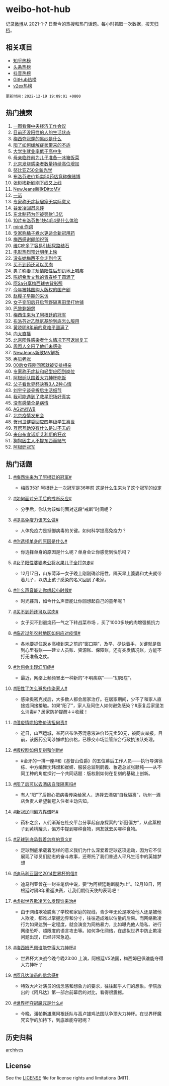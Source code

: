 # weibo-hot-hub

记录[微博](https://www.weibo.com)从 2021-1-7 日至今的热搜和热门话题。每小时抓取一次数据，按天[归档](archives)。

## 相关项目

- [知乎热榜](https://github.com/lonnyzhang423/zhihu-hot-hub)
- [头条热榜](https://github.com/lonnyzhang423/toutiao-hot-hub)
- [抖音热榜](https://github.com/lonnyzhang423/douyin-hot-hub)
- [GitHub热榜](https://github.com/lonnyzhang423/github-hot-hub)
- [v2ex热榜](https://github.com/lonnyzhang423/v2ex-hot-hub)


`更新时间：2022-12-19 19:09:01 +0800`

## 热门搜索

1. [一图看懂中央经济工作会议](https://m.weibo.cn/search?containerid=100103type%3D1%26t%3D10%26q%3D%23%E4%B8%80%E5%9B%BE%E7%9C%8B%E6%87%82%E4%B8%AD%E5%A4%AE%E7%BB%8F%E6%B5%8E%E5%B7%A5%E4%BD%9C%E4%BC%9A%E8%AE%AE%23&stream_entry_id=51&isnewpage=1&extparam=seat%3D1%26pos%3D0%26c_type%3D51%26cate%3D10103%26dgr%3D0%26filter_type%3Drealtimehot%26display_time%3D1671448140%26pre_seqid%3D1671448140255018962301&luicode=10000011&lfid=106003type%253D25%2526t%253D3%2526disable_hot%253D1%2526filter_type%253Drealtimehot)
1. [目前还没阳性的人的生活状态](https://m.weibo.cn/search?containerid=100103type%3D1%26t%3D10%26q%3D%23%E7%9B%AE%E5%89%8D%E8%BF%98%E6%B2%A1%E9%98%B3%E6%80%A7%E7%9A%84%E4%BA%BA%E7%9A%84%E7%94%9F%E6%B4%BB%E7%8A%B6%E6%80%81%23&stream_entry_id=31&isnewpage=1&extparam=seat%3D1%26dgr%3D0%26filter_type%3Drealtimehot%26q%3D%2523%25E7%259B%25AE%25E5%2589%258D%25E8%25BF%2598%25E6%25B2%25A1%25E9%2598%25B3%25E6%2580%25A7%25E7%259A%2584%25E4%25BA%25BA%25E7%259A%2584%25E7%2594%259F%25E6%25B4%25BB%25E7%258A%25B6%25E6%2580%2581%2523%26realpos%3D1%26lcate%3D5001%26pos%3D0%26c_type%3D31%26cate%3D5001%26band_rank%3D1%26flag%3D16%26display_time%3D1671448140%26pre_seqid%3D1671448140255018962301&luicode=10000011&lfid=106003type%253D25%2526t%253D3%2526disable_hot%253D1%2526filter_type%253Drealtimehot)
1. [梅西夺冠穿的黑纱是什么](https://m.weibo.cn/search?containerid=100103type%3D1%26t%3D10%26q%3D%23%E6%A2%85%E8%A5%BF%E5%A4%BA%E5%86%A0%E7%A9%BF%E7%9A%84%E9%BB%91%E7%BA%B1%E6%98%AF%E4%BB%80%E4%B9%88%23&stream_entry_id=31&isnewpage=1&extparam=seat%3D1%26dgr%3D0%26filter_type%3Drealtimehot%26q%3D%2523%25E6%25A2%2585%25E8%25A5%25BF%25E5%25A4%25BA%25E5%2586%25A0%25E7%25A9%25BF%25E7%259A%2584%25E9%25BB%2591%25E7%25BA%25B1%25E6%2598%25AF%25E4%25BB%2580%25E4%25B9%2588%2523%26realpos%3D2%26lcate%3D5001%26pos%3D1%26c_type%3D31%26cate%3D5001%26band_rank%3D2%26flag%3D1%26display_time%3D1671448140%26pre_seqid%3D1671448140255018962301&luicode=10000011&lfid=106003type%253D25%2526t%253D3%2526disable_hot%253D1%2526filter_type%253Drealtimehot)
1. [阳了如何缓解症状带来的不适](https://m.weibo.cn/search?containerid=100103type%3D1%26t%3D10%26q%3D%23%E9%98%B3%E4%BA%86%E5%A6%82%E4%BD%95%E7%BC%93%E8%A7%A3%E7%97%87%E7%8A%B6%E5%B8%A6%E6%9D%A5%E7%9A%84%E4%B8%8D%E9%80%82%23&stream_entry_id=31&isnewpage=1&extparam=seat%3D1%26dgr%3D0%26filter_type%3Drealtimehot%26q%3D%2523%25E9%2598%25B3%25E4%25BA%2586%25E5%25A6%2582%25E4%25BD%2595%25E7%25BC%2593%25E8%25A7%25A3%25E7%2597%2587%25E7%258A%25B6%25E5%25B8%25A6%25E6%259D%25A5%25E7%259A%2584%25E4%25B8%258D%25E9%2580%2582%2523%26realpos%3D3%26lcate%3D5001%26pos%3D2%26c_type%3D31%26cate%3D5001%26band_rank%3D3%26flag%3D16%26display_time%3D1671448140%26pre_seqid%3D1671448140255018962301&luicode=10000011&lfid=106003type%253D25%2526t%253D3%2526disable_hot%253D1%2526filter_type%253Drealtimehot)
1. [大学生就业率低于高中生](https://m.weibo.cn/search?containerid=100103type%3D1%26t%3D10%26q%3D%23%E5%A4%A7%E5%AD%A6%E7%94%9F%E5%B0%B1%E4%B8%9A%E7%8E%87%E4%BD%8E%E4%BA%8E%E9%AB%98%E4%B8%AD%E7%94%9F%23&stream_entry_id=31&isnewpage=1&extparam=seat%3D1%26dgr%3D0%26filter_type%3Drealtimehot%26q%3D%2523%25E5%25A4%25A7%25E5%25AD%25A6%25E7%2594%259F%25E5%25B0%25B1%25E4%25B8%259A%25E7%258E%2587%25E4%25BD%258E%25E4%25BA%258E%25E9%25AB%2598%25E4%25B8%25AD%25E7%2594%259F%2523%26realpos%3D4%26lcate%3D5001%26pos%3D3%26c_type%3D31%26cate%3D5001%26band_rank%3D4%26flag%3D1%26display_time%3D1671448140%26pre_seqid%3D1671448140255018962301&luicode=10000011&lfid=106003type%253D25%2526t%253D3%2526disable_hot%253D1%2526filter_type%253Drealtimehot)
1. [母亲临终前为儿子准备一冰箱饭菜](https://m.weibo.cn/search?containerid=100103type%3D1%26t%3D10%26q%3D%23%E6%AF%8D%E4%BA%B2%E4%B8%B4%E7%BB%88%E5%89%8D%E4%B8%BA%E5%84%BF%E5%AD%90%E5%87%86%E5%A4%87%E4%B8%80%E5%86%B0%E7%AE%B1%E9%A5%AD%E8%8F%9C%23&stream_entry_id=31&isnewpage=1&extparam=seat%3D1%26dgr%3D0%26filter_type%3Drealtimehot%26q%3D%2523%25E6%25AF%258D%25E4%25BA%25B2%25E4%25B8%25B4%25E7%25BB%2588%25E5%2589%258D%25E4%25B8%25BA%25E5%2584%25BF%25E5%25AD%2590%25E5%2587%2586%25E5%25A4%2587%25E4%25B8%2580%25E5%2586%25B0%25E7%25AE%25B1%25E9%25A5%25AD%25E8%258F%259C%2523%26realpos%3D5%26lcate%3D5001%26pos%3D4%26c_type%3D31%26cate%3D5001%26band_rank%3D5%26flag%3D1%26display_time%3D1671448140%26pre_seqid%3D1671448140255018962301&luicode=10000011&lfid=106003type%253D25%2526t%253D3%2526disable_hot%253D1%2526filter_type%253Drealtimehot)
1. [北京发烧感染者数量持续高位增加](https://m.weibo.cn/search?containerid=100103type%3D1%26t%3D10%26q%3D%23%E5%8C%97%E4%BA%AC%E5%8F%91%E7%83%A7%E6%84%9F%E6%9F%93%E8%80%85%E6%95%B0%E9%87%8F%E6%8C%81%E7%BB%AD%E9%AB%98%E4%BD%8D%E5%A2%9E%E5%8A%A0%23&stream_entry_id=31&isnewpage=1&extparam=seat%3D1%26dgr%3D0%26filter_type%3Drealtimehot%26q%3D%2523%25E5%258C%2597%25E4%25BA%25AC%25E5%258F%2591%25E7%2583%25A7%25E6%2584%259F%25E6%259F%2593%25E8%2580%2585%25E6%2595%25B0%25E9%2587%258F%25E6%258C%2581%25E7%25BB%25AD%25E9%25AB%2598%25E4%25BD%258D%25E5%25A2%259E%25E5%258A%25A0%2523%26realpos%3D6%26lcate%3D5001%26pos%3D5%26c_type%3D31%26cate%3D5001%26band_rank%3D6%26flag%3D0%26display_time%3D1671448140%26pre_seqid%3D1671448140255018962301&luicode=10000011&lfid=106003type%253D25%2526t%253D3%2526disable_hot%253D1%2526filter_type%253Drealtimehot)
1. [努比亚Z50全新光学](https://m.weibo.cn/search?containerid=100103type%3D1%26t%3D10%26q%3D%23%E5%8A%AA%E6%AF%94%E4%BA%9AZ50%E5%85%A8%E6%96%B0%E5%85%89%E5%AD%A6%23&stream_entry_id=31&isnewpage=1&extparam=seat%3D1%26dgr%3D0%26adid%3D175402%26topic_ad%3D1%26q%3D%2523%25E5%258A%25AA%25E6%25AF%2594%25E4%25BA%259AZ50%25E5%2585%25A8%25E6%2596%25B0%25E5%2585%2589%25E5%25AD%25A6%2523%26lcate%3D5001%26pos%3D6%26filter_type%3Drealtimehot%26c_type%3D31%26cate%3D5001%26band_rank%3D7%26display_time%3D1671448140%26pre_seqid%3D1671448140255018962301&luicode=10000011&lfid=106003type%253D25%2526t%253D3%2526disable_hot%253D1%2526filter_type%253Drealtimehot)
1. [布洛芬进价15卖50药店竟称像赌博](https://m.weibo.cn/search?containerid=100103type%3D1%26t%3D10%26q%3D%23%E5%B8%83%E6%B4%9B%E8%8A%AC%E8%BF%9B%E4%BB%B715%E5%8D%9650%E8%8D%AF%E5%BA%97%E7%AB%9F%E7%A7%B0%E5%83%8F%E8%B5%8C%E5%8D%9A%23&stream_entry_id=31&isnewpage=1&extparam=seat%3D1%26dgr%3D0%26filter_type%3Drealtimehot%26q%3D%2523%25E5%25B8%2583%25E6%25B4%259B%25E8%258A%25AC%25E8%25BF%259B%25E4%25BB%25B715%25E5%258D%259650%25E8%258D%25AF%25E5%25BA%2597%25E7%25AB%259F%25E7%25A7%25B0%25E5%2583%258F%25E8%25B5%258C%25E5%258D%259A%2523%26realpos%3D7%26lcate%3D5001%26pos%3D7%26c_type%3D31%26cate%3D5001%26band_rank%3D7%26flag%3D2%26display_time%3D1671448140%26pre_seqid%3D1671448140255018962301&luicode=10000011&lfid=106003type%253D25%2526t%253D3%2526disable_hot%253D1%2526filter_type%253Drealtimehot)
1. [张彬彬新剧刚下线又上线](https://m.weibo.cn/search?containerid=100103type%3D1%26t%3D10%26q%3D%23%E5%BC%A0%E5%BD%AC%E5%BD%AC%E6%96%B0%E5%89%A7%E5%88%9A%E4%B8%8B%E7%BA%BF%E5%8F%88%E4%B8%8A%E7%BA%BF%23&stream_entry_id=31&isnewpage=1&extparam=seat%3D1%26dgr%3D0%26filter_type%3Drealtimehot%26q%3D%2523%25E5%25BC%25A0%25E5%25BD%25AC%25E5%25BD%25AC%25E6%2596%25B0%25E5%2589%25A7%25E5%2588%259A%25E4%25B8%258B%25E7%25BA%25BF%25E5%258F%2588%25E4%25B8%258A%25E7%25BA%25BF%2523%26realpos%3D8%26lcate%3D5001%26pos%3D8%26c_type%3D31%26cate%3D5001%26band_rank%3D8%26flag%3D1%26display_time%3D1671448140%26pre_seqid%3D1671448140255018962301&luicode=10000011&lfid=106003type%253D25%2526t%253D3%2526disable_hot%253D1%2526filter_type%253Drealtimehot)
1. [NewJeans新歌DittoMV](https://m.weibo.cn/search?containerid=100103type%3D1%26t%3D10%26q%3D%23NewJeans%E6%96%B0%E6%AD%8CDittoMV%23&stream_entry_id=31&isnewpage=1&extparam=seat%3D1%26dgr%3D0%26filter_type%3Drealtimehot%26q%3D%2523NewJeans%25E6%2596%25B0%25E6%25AD%258CDittoMV%2523%26realpos%3D9%26lcate%3D5001%26pos%3D9%26c_type%3D31%26cate%3D5001%26band_rank%3D9%26flag%3D16%26display_time%3D1671448140%26pre_seqid%3D1671448140255018962301&luicode=10000011&lfid=106003type%253D25%2526t%253D3%2526disable_hot%253D1%2526filter_type%253Drealtimehot)
1. [一诺](https://m.weibo.cn/search?containerid=100103type%3D1%26t%3D10%26q%3D%E4%B8%80%E8%AF%BA&stream_entry_id=31&isnewpage=1&extparam=seat%3D1%26dgr%3D0%26filter_type%3Drealtimehot%26q%3D%25E4%25B8%2580%25E8%25AF%25BA%26realpos%3D10%26lcate%3D5001%26pos%3D10%26c_type%3D31%26cate%3D5001%26band_rank%3D10%26flag%3D1%26display_time%3D1671448140%26pre_seqid%3D1671448140255018962301&luicode=10000011&lfid=106003type%253D25%2526t%253D3%2526disable_hot%253D1%2526filter_type%253Drealtimehot)
1. [专家称无症状居家无实际意义](https://m.weibo.cn/search?containerid=100103type%3D1%26t%3D10%26q%3D%23%E4%B8%93%E5%AE%B6%E7%A7%B0%E6%97%A0%E7%97%87%E7%8A%B6%E5%B1%85%E5%AE%B6%E6%97%A0%E5%AE%9E%E9%99%85%E6%84%8F%E4%B9%89%23&stream_entry_id=31&isnewpage=1&extparam=seat%3D1%26dgr%3D0%26filter_type%3Drealtimehot%26q%3D%2523%25E4%25B8%2593%25E5%25AE%25B6%25E7%25A7%25B0%25E6%2597%25A0%25E7%2597%2587%25E7%258A%25B6%25E5%25B1%2585%25E5%25AE%25B6%25E6%2597%25A0%25E5%25AE%259E%25E9%2599%2585%25E6%2584%258F%25E4%25B9%2589%2523%26realpos%3D11%26lcate%3D5001%26pos%3D11%26c_type%3D31%26cate%3D5001%26band_rank%3D11%26flag%3D1%26display_time%3D1671448140%26pre_seqid%3D1671448140255018962301&luicode=10000011&lfid=106003type%253D25%2526t%253D3%2526disable_hot%253D1%2526filter_type%253Drealtimehot)
1. [谷爱凌回怼恶评](https://m.weibo.cn/search?containerid=100103type%3D1%26t%3D10%26q%3D%23%E8%B0%B7%E7%88%B1%E5%87%8C%E5%9B%9E%E6%80%BC%E6%81%B6%E8%AF%84%23&stream_entry_id=31&isnewpage=1&extparam=seat%3D1%26dgr%3D0%26filter_type%3Drealtimehot%26q%3D%2523%25E8%25B0%25B7%25E7%2588%25B1%25E5%2587%258C%25E5%259B%259E%25E6%2580%25BC%25E6%2581%25B6%25E8%25AF%2584%2523%26realpos%3D12%26lcate%3D5001%26pos%3D12%26c_type%3D31%26cate%3D5001%26band_rank%3D12%26flag%3D0%26display_time%3D1671448140%26pre_seqid%3D1671448140255018962301&luicode=10000011&lfid=106003type%253D25%2526t%253D3%2526disable_hot%253D1%2526filter_type%253Drealtimehot)
1. [东北制药为何被罚款1.3亿](https://m.weibo.cn/search?containerid=100103type%3D1%26t%3D10%26q%3D%23%E4%B8%9C%E5%8C%97%E5%88%B6%E8%8D%AF%E4%B8%BA%E4%BD%95%E8%A2%AB%E7%BD%9A%E6%AC%BE1.3%E4%BA%BF%23&stream_entry_id=31&isnewpage=1&extparam=seat%3D1%26dgr%3D0%26filter_type%3Drealtimehot%26q%3D%2523%25E4%25B8%259C%25E5%258C%2597%25E5%2588%25B6%25E8%258D%25AF%25E4%25B8%25BA%25E4%25BD%2595%25E8%25A2%25AB%25E7%25BD%259A%25E6%25AC%25BE1.3%25E4%25BA%25BF%2523%26realpos%3D13%26lcate%3D5001%26pos%3D13%26c_type%3D31%26cate%3D5001%26band_rank%3D13%26flag%3D0%26display_time%3D1671448140%26pre_seqid%3D1671448140255018962301&luicode=10000011&lfid=106003type%253D25%2526t%253D3%2526disable_hot%253D1%2526filter_type%253Drealtimehot)
1. [10片布洛芬售1块4毛4是什么体验](https://m.weibo.cn/search?containerid=100103type%3D1%26t%3D10%26q%3D%2310%E7%89%87%E5%B8%83%E6%B4%9B%E8%8A%AC%E5%94%AE1%E5%9D%974%E6%AF%9B4%E6%98%AF%E4%BB%80%E4%B9%88%E4%BD%93%E9%AA%8C%23&stream_entry_id=31&isnewpage=1&extparam=seat%3D1%26dgr%3D0%26filter_type%3Drealtimehot%26q%3D%252310%25E7%2589%2587%25E5%25B8%2583%25E6%25B4%259B%25E8%258A%25AC%25E5%2594%25AE1%25E5%259D%25974%25E6%25AF%259B4%25E6%2598%25AF%25E4%25BB%2580%25E4%25B9%2588%25E4%25BD%2593%25E9%25AA%258C%2523%26realpos%3D14%26lcate%3D5001%26pos%3D14%26c_type%3D31%26cate%3D5001%26band_rank%3D14%26flag%3D0%26display_time%3D1671448140%26pre_seqid%3D1671448140255018962301&luicode=10000011&lfid=106003type%253D25%2526t%253D3%2526disable_hot%253D1%2526filter_type%253Drealtimehot)
1. [minji 作词](https://m.weibo.cn/search?containerid=100103type%3D1%26t%3D10%26q%3Dminji+%E4%BD%9C%E8%AF%8D&stream_entry_id=31&isnewpage=1&extparam=seat%3D1%26dgr%3D0%26filter_type%3Drealtimehot%26q%3Dminji%2520%25E4%25BD%259C%25E8%25AF%258D%26realpos%3D15%26lcate%3D5001%26pos%3D15%26c_type%3D31%26cate%3D5001%26band_rank%3D15%26flag%3D1%26display_time%3D1671448140%26pre_seqid%3D1671448140255018962301&luicode=10000011&lfid=106003type%253D25%2526t%253D3%2526disable_hot%253D1%2526filter_type%253Drealtimehot)
1. [专家称橘子煮水更适合新冠用药](https://m.weibo.cn/search?containerid=100103type%3D1%26t%3D10%26q%3D%23%E4%B8%93%E5%AE%B6%E7%A7%B0%E6%A9%98%E5%AD%90%E7%85%AE%E6%B0%B4%E6%9B%B4%E9%80%82%E5%90%88%E6%96%B0%E5%86%A0%E7%94%A8%E8%8D%AF%23&stream_entry_id=31&isnewpage=1&extparam=seat%3D1%26dgr%3D0%26filter_type%3Drealtimehot%26q%3D%2523%25E4%25B8%2593%25E5%25AE%25B6%25E7%25A7%25B0%25E6%25A9%2598%25E5%25AD%2590%25E7%2585%25AE%25E6%25B0%25B4%25E6%259B%25B4%25E9%2580%2582%25E5%2590%2588%25E6%2596%25B0%25E5%2586%25A0%25E7%2594%25A8%25E8%258D%25AF%2523%26realpos%3D16%26lcate%3D5001%26pos%3D16%26c_type%3D31%26cate%3D5001%26band_rank%3D16%26flag%3D1%26display_time%3D1671448140%26pre_seqid%3D1671448140255018962301&luicode=10000011&lfid=106003type%253D25%2526t%253D3%2526disable_hot%253D1%2526filter_type%253Drealtimehot)
1. [梅西感谢郎朗祝贺](https://m.weibo.cn/search?containerid=100103type%3D1%26t%3D10%26q%3D%23%E6%A2%85%E8%A5%BF%E6%84%9F%E8%B0%A2%E9%83%8E%E6%9C%97%E7%A5%9D%E8%B4%BA%23&stream_entry_id=31&isnewpage=1&extparam=seat%3D1%26dgr%3D0%26filter_type%3Drealtimehot%26q%3D%2523%25E6%25A2%2585%25E8%25A5%25BF%25E6%2584%259F%25E8%25B0%25A2%25E9%2583%258E%25E6%259C%2597%25E7%25A5%259D%25E8%25B4%25BA%2523%26realpos%3D17%26lcate%3D5001%26pos%3D17%26c_type%3D31%26cate%3D5001%26band_rank%3D17%26flag%3D0%26display_time%3D1671448140%26pre_seqid%3D1671448140255018962301&luicode=10000011&lfid=106003type%253D25%2526t%253D3%2526disable_hot%253D1%2526filter_type%253Drealtimehot)
1. [维C吃多了容易引起尿路结石](https://m.weibo.cn/search?containerid=100103type%3D1%26t%3D10%26q%3D%23%E7%BB%B4C%E5%90%83%E5%A4%9A%E4%BA%86%E5%AE%B9%E6%98%93%E5%BC%95%E8%B5%B7%E5%B0%BF%E8%B7%AF%E7%BB%93%E7%9F%B3%23&stream_entry_id=31&isnewpage=1&extparam=seat%3D1%26dgr%3D0%26filter_type%3Drealtimehot%26q%3D%2523%25E7%25BB%25B4C%25E5%2590%2583%25E5%25A4%259A%25E4%25BA%2586%25E5%25AE%25B9%25E6%2598%2593%25E5%25BC%2595%25E8%25B5%25B7%25E5%25B0%25BF%25E8%25B7%25AF%25E7%25BB%2593%25E7%259F%25B3%2523%26realpos%3D18%26lcate%3D5001%26pos%3D18%26c_type%3D31%26cate%3D5001%26band_rank%3D18%26flag%3D0%26display_time%3D1671448140%26pre_seqid%3D1671448140255018962301&luicode=10000011&lfid=106003type%253D25%2526t%253D3%2526disable_hot%253D1%2526filter_type%253Drealtimehot)
1. [电影热烈预计明年上映](https://m.weibo.cn/search?containerid=100103type%3D1%26t%3D10%26q%3D%23%E7%94%B5%E5%BD%B1%E7%83%AD%E7%83%88%E9%A2%84%E8%AE%A1%E6%98%8E%E5%B9%B4%E4%B8%8A%E6%98%A0%23&stream_entry_id=31&isnewpage=1&extparam=seat%3D1%26dgr%3D0%26filter_type%3Drealtimehot%26q%3D%2523%25E7%2594%25B5%25E5%25BD%25B1%25E7%2583%25AD%25E7%2583%2588%25E9%25A2%2584%25E8%25AE%25A1%25E6%2598%258E%25E5%25B9%25B4%25E4%25B8%258A%25E6%2598%25A0%2523%26realpos%3D19%26lcate%3D5001%26pos%3D19%26c_type%3D31%26cate%3D5001%26band_rank%3D19%26flag%3D1%26display_time%3D1671448140%26pre_seqid%3D1671448140255018962301&luicode=10000011&lfid=106003type%253D25%2526t%253D3%2526disable_hot%253D1%2526filter_type%253Drealtimehot)
1. [没有她梅西不会走到今天](https://m.weibo.cn/search?containerid=100103type%3D1%26t%3D10%26q%3D%23%E6%B2%A1%E6%9C%89%E5%A5%B9%E6%A2%85%E8%A5%BF%E4%B8%8D%E4%BC%9A%E8%B5%B0%E5%88%B0%E4%BB%8A%E5%A4%A9%23&stream_entry_id=31&isnewpage=1&extparam=seat%3D1%26dgr%3D0%26filter_type%3Drealtimehot%26q%3D%2523%25E6%25B2%25A1%25E6%259C%2589%25E5%25A5%25B9%25E6%25A2%2585%25E8%25A5%25BF%25E4%25B8%258D%25E4%25BC%259A%25E8%25B5%25B0%25E5%2588%25B0%25E4%25BB%258A%25E5%25A4%25A9%2523%26realpos%3D20%26lcate%3D5001%26pos%3D20%26c_type%3D31%26cate%3D5001%26band_rank%3D20%26flag%3D0%26display_time%3D1671448140%26pre_seqid%3D1671448140255018962301&luicode=10000011&lfid=106003type%253D25%2526t%253D3%2526disable_hot%253D1%2526filter_type%253Drealtimehot)
1. [买不到药还可以买肉](https://m.weibo.cn/search?containerid=100103type%3D1%26t%3D10%26q%3D%23%E4%B9%B0%E4%B8%8D%E5%88%B0%E8%8D%AF%E8%BF%98%E5%8F%AF%E4%BB%A5%E4%B9%B0%E8%82%89%23&stream_entry_id=31&isnewpage=1&extparam=seat%3D1%26dgr%3D0%26filter_type%3Drealtimehot%26q%3D%2523%25E4%25B9%25B0%25E4%25B8%258D%25E5%2588%25B0%25E8%258D%25AF%25E8%25BF%2598%25E5%258F%25AF%25E4%25BB%25A5%25E4%25B9%25B0%25E8%2582%2589%2523%26realpos%3D21%26lcate%3D5001%26pos%3D21%26c_type%3D31%26cate%3D5001%26band_rank%3D21%26flag%3D1%26display_time%3D1671448140%26pre_seqid%3D1671448140255018962301&luicode=10000011&lfid=106003type%253D25%2526t%253D3%2526disable_hot%253D1%2526filter_type%253Drealtimehot)
1. [男子称妻子矫情阳性后却趴地上喊疼](https://m.weibo.cn/search?containerid=100103type%3D1%26t%3D10%26q%3D%23%E7%94%B7%E5%AD%90%E7%A7%B0%E5%A6%BB%E5%AD%90%E7%9F%AB%E6%83%85%E9%98%B3%E6%80%A7%E5%90%8E%E5%8D%B4%E8%B6%B4%E5%9C%B0%E4%B8%8A%E5%96%8A%E7%96%BC%23&stream_entry_id=31&isnewpage=1&extparam=seat%3D1%26dgr%3D0%26filter_type%3Drealtimehot%26q%3D%2523%25E7%2594%25B7%25E5%25AD%2590%25E7%25A7%25B0%25E5%25A6%25BB%25E5%25AD%2590%25E7%259F%25AB%25E6%2583%2585%25E9%2598%25B3%25E6%2580%25A7%25E5%2590%258E%25E5%258D%25B4%25E8%25B6%25B4%25E5%259C%25B0%25E4%25B8%258A%25E5%2596%258A%25E7%2596%25BC%2523%26realpos%3D22%26lcate%3D5001%26pos%3D22%26c_type%3D31%26cate%3D5001%26band_rank%3D22%26flag%3D1%26display_time%3D1671448140%26pre_seqid%3D1671448140255018962301&luicode=10000011&lfid=106003type%253D25%2526t%253D3%2526disable_hot%253D1%2526filter_type%253Drealtimehot)
1. [陈妍希发文我的青春终于圆满了](https://m.weibo.cn/search?containerid=100103type%3D1%26t%3D10%26q%3D%23%E9%99%88%E5%A6%8D%E5%B8%8C%E5%8F%91%E6%96%87%E6%88%91%E7%9A%84%E9%9D%92%E6%98%A5%E7%BB%88%E4%BA%8E%E5%9C%86%E6%BB%A1%E4%BA%86%23&stream_entry_id=31&isnewpage=1&extparam=seat%3D1%26dgr%3D0%26filter_type%3Drealtimehot%26q%3D%2523%25E9%2599%2588%25E5%25A6%258D%25E5%25B8%258C%25E5%258F%2591%25E6%2596%2587%25E6%2588%2591%25E7%259A%2584%25E9%259D%2592%25E6%2598%25A5%25E7%25BB%2588%25E4%25BA%258E%25E5%259C%2586%25E6%25BB%25A1%25E4%25BA%2586%2523%26realpos%3D23%26lcate%3D5001%26pos%3D23%26c_type%3D31%26cate%3D5001%26band_rank%3D23%26flag%3D0%26display_time%3D1671448140%26pre_seqid%3D1671448140255018962301&luicode=10000011&lfid=106003type%253D25%2526t%253D3%2526disable_hot%253D1%2526filter_type%253Drealtimehot)
1. [阿Sa分享梅西球衣背影照](https://m.weibo.cn/search?containerid=100103type%3D1%26t%3D10%26q%3D%23%E9%98%BFSa%E5%88%86%E4%BA%AB%E6%A2%85%E8%A5%BF%E7%90%83%E8%A1%A3%E8%83%8C%E5%BD%B1%E7%85%A7%23&stream_entry_id=31&isnewpage=1&extparam=seat%3D1%26dgr%3D0%26filter_type%3Drealtimehot%26q%3D%2523%25E9%2598%25BFSa%25E5%2588%2586%25E4%25BA%25AB%25E6%25A2%2585%25E8%25A5%25BF%25E7%2590%2583%25E8%25A1%25A3%25E8%2583%258C%25E5%25BD%25B1%25E7%2585%25A7%2523%26realpos%3D24%26lcate%3D5001%26pos%3D24%26c_type%3D31%26cate%3D5001%26band_rank%3D24%26flag%3D1%26display_time%3D1671448140%26pre_seqid%3D1671448140255018962301&luicode=10000011&lfid=106003type%253D25%2526t%253D3%2526disable_hot%253D1%2526filter_type%253Drealtimehot)
1. [今年被韩国购入版权的国产剧](https://m.weibo.cn/search?containerid=100103type%3D1%26t%3D10%26q%3D%23%E4%BB%8A%E5%B9%B4%E8%A2%AB%E9%9F%A9%E5%9B%BD%E8%B4%AD%E5%85%A5%E7%89%88%E6%9D%83%E7%9A%84%E5%9B%BD%E4%BA%A7%E5%89%A7%23&stream_entry_id=31&isnewpage=1&extparam=seat%3D1%26dgr%3D0%26filter_type%3Drealtimehot%26q%3D%2523%25E4%25BB%258A%25E5%25B9%25B4%25E8%25A2%25AB%25E9%259F%25A9%25E5%259B%25BD%25E8%25B4%25AD%25E5%2585%25A5%25E7%2589%2588%25E6%259D%2583%25E7%259A%2584%25E5%259B%25BD%25E4%25BA%25A7%25E5%2589%25A7%2523%26realpos%3D25%26lcate%3D5001%26pos%3D25%26c_type%3D31%26cate%3D5001%26band_rank%3D25%26flag%3D0%26display_time%3D1671448140%26pre_seqid%3D1671448140255018962301&luicode=10000011&lfid=106003type%253D25%2526t%253D3%2526disable_hot%253D1%2526filter_type%253Drealtimehot)
1. [赵樱子早期的采访](https://m.weibo.cn/search?containerid=100103type%3D1%26t%3D10%26q%3D%23%E8%B5%B5%E6%A8%B1%E5%AD%90%E6%97%A9%E6%9C%9F%E7%9A%84%E9%87%87%E8%AE%BF%23&stream_entry_id=31&isnewpage=1&extparam=seat%3D1%26dgr%3D0%26filter_type%3Drealtimehot%26q%3D%2523%25E8%25B5%25B5%25E6%25A8%25B1%25E5%25AD%2590%25E6%2597%25A9%25E6%259C%259F%25E7%259A%2584%25E9%2587%2587%25E8%25AE%25BF%2523%26realpos%3D26%26lcate%3D5001%26pos%3D26%26c_type%3D31%26cate%3D5001%26band_rank%3D26%26flag%3D0%26display_time%3D1671448140%26pre_seqid%3D1671448140255018962301&luicode=10000011&lfid=106003type%253D25%2526t%253D3%2526disable_hot%253D1%2526filter_type%253Drealtimehot)
1. [女子变阳后开启荒野隔离田里打地铺](https://m.weibo.cn/search?containerid=100103type%3D1%26t%3D10%26q%3D%23%E5%A5%B3%E5%AD%90%E5%8F%98%E9%98%B3%E5%90%8E%E5%BC%80%E5%90%AF%E8%8D%92%E9%87%8E%E9%9A%94%E7%A6%BB%E7%94%B0%E9%87%8C%E6%89%93%E5%9C%B0%E9%93%BA%23&stream_entry_id=31&isnewpage=1&extparam=seat%3D1%26dgr%3D0%26filter_type%3Drealtimehot%26q%3D%2523%25E5%25A5%25B3%25E5%25AD%2590%25E5%258F%2598%25E9%2598%25B3%25E5%2590%258E%25E5%25BC%2580%25E5%2590%25AF%25E8%258D%2592%25E9%2587%258E%25E9%259A%2594%25E7%25A6%25BB%25E7%2594%25B0%25E9%2587%258C%25E6%2589%2593%25E5%259C%25B0%25E9%2593%25BA%2523%26realpos%3D27%26lcate%3D5001%26pos%3D27%26c_type%3D31%26cate%3D5001%26band_rank%3D27%26flag%3D1%26display_time%3D1671448140%26pre_seqid%3D1671448140255018962301&luicode=10000011&lfid=106003type%253D25%2526t%253D3%2526disable_hot%253D1%2526filter_type%253Drealtimehot)
1. [巴黎剩姆怨](https://m.weibo.cn/search?containerid=100103type%3D1%26t%3D10%26q%3D%23%E5%B7%B4%E9%BB%8E%E5%89%A9%E5%A7%86%E6%80%A8%23&stream_entry_id=31&isnewpage=1&extparam=seat%3D1%26dgr%3D0%26filter_type%3Drealtimehot%26q%3D%2523%25E5%25B7%25B4%25E9%25BB%258E%25E5%2589%25A9%25E5%25A7%2586%25E6%2580%25A8%2523%26realpos%3D28%26lcate%3D5001%26pos%3D28%26c_type%3D31%26cate%3D5001%26band_rank%3D28%26flag%3D0%26display_time%3D1671448140%26pre_seqid%3D1671448140255018962301&luicode=10000011&lfid=106003type%253D25%2526t%253D3%2526disable_hot%253D1%2526filter_type%253Drealtimehot)
1. [梅西生来为了阿根廷的冠军](https://m.weibo.cn/search?containerid=100103type%3D1%26t%3D10%26q%3D%23%E6%A2%85%E8%A5%BF%E7%94%9F%E6%9D%A5%E4%B8%BA%E4%BA%86%E9%98%BF%E6%A0%B9%E5%BB%B7%E7%9A%84%E5%86%A0%E5%86%9B%23&stream_entry_id=31&isnewpage=1&extparam=seat%3D1%26dgr%3D0%26filter_type%3Drealtimehot%26q%3D%2523%25E6%25A2%2585%25E8%25A5%25BF%25E7%2594%259F%25E6%259D%25A5%25E4%25B8%25BA%25E4%25BA%2586%25E9%2598%25BF%25E6%25A0%25B9%25E5%25BB%25B7%25E7%259A%2584%25E5%2586%25A0%25E5%2586%259B%2523%26realpos%3D29%26lcate%3D5001%26pos%3D29%26c_type%3D31%26cate%3D5001%26band_rank%3D29%26flag%3D0%26display_time%3D1671448140%26pre_seqid%3D1671448140255018962301&luicode=10000011&lfid=106003type%253D25%2526t%253D3%2526disable_hot%253D1%2526filter_type%253Drealtimehot)
1. [布洛芬对乙酰氨基酚到底怎么服用](https://m.weibo.cn/search?containerid=100103type%3D1%26t%3D10%26q%3D%23%E5%B8%83%E6%B4%9B%E8%8A%AC%E5%AF%B9%E4%B9%99%E9%85%B0%E6%B0%A8%E5%9F%BA%E9%85%9A%E5%88%B0%E5%BA%95%E6%80%8E%E4%B9%88%E6%9C%8D%E7%94%A8%23&stream_entry_id=31&isnewpage=1&extparam=seat%3D1%26dgr%3D0%26filter_type%3Drealtimehot%26q%3D%2523%25E5%25B8%2583%25E6%25B4%259B%25E8%258A%25AC%25E5%25AF%25B9%25E4%25B9%2599%25E9%2585%25B0%25E6%25B0%25A8%25E5%259F%25BA%25E9%2585%259A%25E5%2588%25B0%25E5%25BA%2595%25E6%2580%258E%25E4%25B9%2588%25E6%259C%258D%25E7%2594%25A8%2523%26realpos%3D30%26lcate%3D5001%26pos%3D30%26c_type%3D31%26cate%3D5001%26band_rank%3D30%26flag%3D0%26display_time%3D1671448140%26pre_seqid%3D1671448140255018962301&luicode=10000011&lfid=106003type%253D25%2526t%253D3%2526disable_hot%253D1%2526filter_type%253Drealtimehot)
1. [黄晓明8年前的意难平圆满了](https://m.weibo.cn/search?containerid=100103type%3D1%26t%3D10%26q%3D%23%E9%BB%84%E6%99%93%E6%98%8E8%E5%B9%B4%E5%89%8D%E7%9A%84%E6%84%8F%E9%9A%BE%E5%B9%B3%E5%9C%86%E6%BB%A1%E4%BA%86%23&stream_entry_id=31&isnewpage=1&extparam=seat%3D1%26dgr%3D0%26filter_type%3Drealtimehot%26q%3D%2523%25E9%25BB%2584%25E6%2599%2593%25E6%2598%258E8%25E5%25B9%25B4%25E5%2589%258D%25E7%259A%2584%25E6%2584%258F%25E9%259A%25BE%25E5%25B9%25B3%25E5%259C%2586%25E6%25BB%25A1%25E4%25BA%2586%2523%26realpos%3D31%26lcate%3D5001%26pos%3D31%26c_type%3D31%26cate%3D5001%26band_rank%3D31%26flag%3D0%26display_time%3D1671448140%26pre_seqid%3D1671448140255018962301&luicode=10000011&lfid=106003type%253D25%2526t%253D3%2526disable_hot%253D1%2526filter_type%253Drealtimehot)
1. [向太直播](https://m.weibo.cn/search?containerid=100103type%3D1%26t%3D10%26q%3D%E5%90%91%E5%A4%AA%E7%9B%B4%E6%92%AD&stream_entry_id=31&isnewpage=1&extparam=seat%3D1%26dgr%3D0%26filter_type%3Drealtimehot%26q%3D%25E5%2590%2591%25E5%25A4%25AA%25E7%259B%25B4%25E6%2592%25AD%26realpos%3D32%26lcate%3D5001%26pos%3D32%26c_type%3D31%26cate%3D5001%26band_rank%3D32%26flag%3D0%26display_time%3D1671448140%26pre_seqid%3D1671448140255018962301&luicode=10000011&lfid=106003type%253D25%2526t%253D3%2526disable_hot%253D1%2526filter_type%253Drealtimehot)
1. [北京阳性感染者什么情况下可返岗复工](https://m.weibo.cn/search?containerid=100103type%3D1%26t%3D10%26q%3D%23%E5%8C%97%E4%BA%AC%E9%98%B3%E6%80%A7%E6%84%9F%E6%9F%93%E8%80%85%E4%BB%80%E4%B9%88%E6%83%85%E5%86%B5%E4%B8%8B%E5%8F%AF%E8%BF%94%E5%B2%97%E5%A4%8D%E5%B7%A5%23&stream_entry_id=31&isnewpage=1&extparam=seat%3D1%26dgr%3D0%26filter_type%3Drealtimehot%26q%3D%2523%25E5%258C%2597%25E4%25BA%25AC%25E9%2598%25B3%25E6%2580%25A7%25E6%2584%259F%25E6%259F%2593%25E8%2580%2585%25E4%25BB%2580%25E4%25B9%2588%25E6%2583%2585%25E5%2586%25B5%25E4%25B8%258B%25E5%258F%25AF%25E8%25BF%2594%25E5%25B2%2597%25E5%25A4%258D%25E5%25B7%25A5%2523%26realpos%3D33%26lcate%3D5001%26pos%3D33%26c_type%3D31%26cate%3D5001%26band_rank%3D33%26flag%3D1%26display_time%3D1671448140%26pre_seqid%3D1671448140255018962301&luicode=10000011&lfid=106003type%253D25%2526t%253D3%2526disable_hot%253D1%2526filter_type%253Drealtimehot)
1. [周围人全阳了他们未感染](https://m.weibo.cn/search?containerid=100103type%3D1%26t%3D10%26q%3D%23%E5%91%A8%E5%9B%B4%E4%BA%BA%E5%85%A8%E9%98%B3%E4%BA%86%E4%BB%96%E4%BB%AC%E6%9C%AA%E6%84%9F%E6%9F%93%23&stream_entry_id=31&isnewpage=1&extparam=seat%3D1%26dgr%3D0%26filter_type%3Drealtimehot%26q%3D%2523%25E5%2591%25A8%25E5%259B%25B4%25E4%25BA%25BA%25E5%2585%25A8%25E9%2598%25B3%25E4%25BA%2586%25E4%25BB%2596%25E4%25BB%25AC%25E6%259C%25AA%25E6%2584%259F%25E6%259F%2593%2523%26realpos%3D34%26lcate%3D5001%26pos%3D34%26c_type%3D31%26cate%3D5001%26band_rank%3D34%26flag%3D0%26display_time%3D1671448140%26pre_seqid%3D1671448140255018962301&luicode=10000011&lfid=106003type%253D25%2526t%253D3%2526disable_hot%253D1%2526filter_type%253Drealtimehot)
1. [NewJeans新歌MV解析](https://m.weibo.cn/search?containerid=100103type%3D1%26t%3D10%26q%3D%23NewJeans%E6%96%B0%E6%AD%8CMV%E8%A7%A3%E6%9E%90%23&stream_entry_id=31&isnewpage=1&extparam=seat%3D1%26dgr%3D0%26filter_type%3Drealtimehot%26q%3D%2523NewJeans%25E6%2596%25B0%25E6%25AD%258CMV%25E8%25A7%25A3%25E6%259E%2590%2523%26realpos%3D35%26lcate%3D5001%26pos%3D35%26c_type%3D31%26cate%3D5001%26band_rank%3D35%26flag%3D1%26display_time%3D1671448140%26pre_seqid%3D1671448140255018962301&luicode=10000011&lfid=106003type%253D25%2526t%253D3%2526disable_hot%253D1%2526filter_type%253Drealtimehot)
1. [再见老张](https://m.weibo.cn/search?containerid=100103type%3D1%26t%3D10%26q%3D%23%E5%86%8D%E8%A7%81%E8%80%81%E5%BC%A0%23&stream_entry_id=31&isnewpage=1&extparam=seat%3D1%26dgr%3D0%26filter_type%3Drealtimehot%26q%3D%2523%25E5%2586%258D%25E8%25A7%2581%25E8%2580%2581%25E5%25BC%25A0%2523%26realpos%3D36%26lcate%3D5001%26pos%3D36%26c_type%3D31%26cate%3D5001%26band_rank%3D36%26flag%3D0%26display_time%3D1671448140%26pre_seqid%3D1671448140255018962301&luicode=10000011&lfid=106003type%253D25%2526t%253D3%2526disable_hot%253D1%2526filter_type%253Drealtimehot)
1. [00后女孩刚回家就被安排相亲](https://m.weibo.cn/search?containerid=100103type%3D1%26t%3D10%26q%3D%2300%E5%90%8E%E5%A5%B3%E5%AD%A9%E5%88%9A%E5%9B%9E%E5%AE%B6%E5%B0%B1%E8%A2%AB%E5%AE%89%E6%8E%92%E7%9B%B8%E4%BA%B2%23&stream_entry_id=31&isnewpage=1&extparam=seat%3D1%26dgr%3D0%26filter_type%3Drealtimehot%26q%3D%252300%25E5%2590%258E%25E5%25A5%25B3%25E5%25AD%25A9%25E5%2588%259A%25E5%259B%259E%25E5%25AE%25B6%25E5%25B0%25B1%25E8%25A2%25AB%25E5%25AE%2589%25E6%258E%2592%25E7%259B%25B8%25E4%25BA%25B2%2523%26realpos%3D37%26lcate%3D5001%26pos%3D37%26c_type%3D31%26cate%3D5001%26band_rank%3D37%26flag%3D0%26display_time%3D1671448140%26pre_seqid%3D1671448140255018962301&luicode=10000011&lfid=106003type%253D25%2526t%253D3%2526disable_hot%253D1%2526filter_type%253Drealtimehot)
1. [专家称无症状和轻型应回到岗位](https://m.weibo.cn/search?containerid=100103type%3D1%26t%3D10%26q%3D%23%E4%B8%93%E5%AE%B6%E7%A7%B0%E6%97%A0%E7%97%87%E7%8A%B6%E5%92%8C%E8%BD%BB%E5%9E%8B%E5%BA%94%E5%9B%9E%E5%88%B0%E5%B2%97%E4%BD%8D%23&stream_entry_id=31&isnewpage=1&extparam=seat%3D1%26dgr%3D0%26filter_type%3Drealtimehot%26q%3D%2523%25E4%25B8%2593%25E5%25AE%25B6%25E7%25A7%25B0%25E6%2597%25A0%25E7%2597%2587%25E7%258A%25B6%25E5%2592%258C%25E8%25BD%25BB%25E5%259E%258B%25E5%25BA%2594%25E5%259B%259E%25E5%2588%25B0%25E5%25B2%2597%25E4%25BD%258D%2523%26realpos%3D38%26lcate%3D5001%26pos%3D38%26c_type%3D31%26cate%3D5001%26band_rank%3D38%26flag%3D1%26display_time%3D1671448140%26pre_seqid%3D1671448140255018962301&luicode=10000011&lfid=106003type%253D25%2526t%253D3%2526disable_hot%253D1%2526filter_type%253Drealtimehot)
1. [阿根廷队围着大力神杯吃饭](https://m.weibo.cn/search?containerid=100103type%3D1%26t%3D10%26q%3D%23%E9%98%BF%E6%A0%B9%E5%BB%B7%E9%98%9F%E5%9B%B4%E7%9D%80%E5%A4%A7%E5%8A%9B%E7%A5%9E%E6%9D%AF%E5%90%83%E9%A5%AD%23&stream_entry_id=31&isnewpage=1&extparam=seat%3D1%26dgr%3D0%26filter_type%3Drealtimehot%26q%3D%2523%25E9%2598%25BF%25E6%25A0%25B9%25E5%25BB%25B7%25E9%2598%259F%25E5%259B%25B4%25E7%259D%2580%25E5%25A4%25A7%25E5%258A%259B%25E7%25A5%259E%25E6%259D%25AF%25E5%2590%2583%25E9%25A5%25AD%2523%26realpos%3D39%26lcate%3D5001%26pos%3D39%26c_type%3D31%26cate%3D5001%26band_rank%3D39%26flag%3D0%26display_time%3D1671448140%26pre_seqid%3D1671448140255018962301&luicode=10000011&lfid=106003type%253D25%2526t%253D3%2526disable_hot%253D1%2526filter_type%253Drealtimehot)
1. [父子看世界杯决赛3人2种心情](https://m.weibo.cn/search?containerid=100103type%3D1%26t%3D10%26q%3D%23%E7%88%B6%E5%AD%90%E7%9C%8B%E4%B8%96%E7%95%8C%E6%9D%AF%E5%86%B3%E8%B5%9B3%E4%BA%BA2%E7%A7%8D%E5%BF%83%E6%83%85%23&stream_entry_id=31&isnewpage=1&extparam=seat%3D1%26dgr%3D0%26filter_type%3Drealtimehot%26q%3D%2523%25E7%2588%25B6%25E5%25AD%2590%25E7%259C%258B%25E4%25B8%2596%25E7%2595%258C%25E6%259D%25AF%25E5%2586%25B3%25E8%25B5%259B3%25E4%25BA%25BA2%25E7%25A7%258D%25E5%25BF%2583%25E6%2583%2585%2523%26realpos%3D40%26lcate%3D5001%26pos%3D40%26c_type%3D31%26cate%3D5001%26band_rank%3D40%26flag%3D1%26display_time%3D1671448140%26pre_seqid%3D1671448140255018962301&luicode=10000011&lfid=106003type%253D25%2526t%253D3%2526disable_hot%253D1%2526filter_type%253Drealtimehot)
1. [刘宇宁谈骨折后生活细节](https://m.weibo.cn/search?containerid=100103type%3D1%26t%3D10%26q%3D%23%E5%88%98%E5%AE%87%E5%AE%81%E8%B0%88%E9%AA%A8%E6%8A%98%E5%90%8E%E7%94%9F%E6%B4%BB%E7%BB%86%E8%8A%82%23&stream_entry_id=31&isnewpage=1&extparam=seat%3D1%26dgr%3D0%26filter_type%3Drealtimehot%26q%3D%2523%25E5%2588%2598%25E5%25AE%2587%25E5%25AE%2581%25E8%25B0%2588%25E9%25AA%25A8%25E6%258A%2598%25E5%2590%258E%25E7%2594%259F%25E6%25B4%25BB%25E7%25BB%2586%25E8%258A%2582%2523%26realpos%3D41%26lcate%3D5001%26pos%3D41%26c_type%3D31%26cate%3D5001%26band_rank%3D41%26flag%3D0%26display_time%3D1671448140%26pre_seqid%3D1671448140255018962301&luicode=10000011&lfid=106003type%253D25%2526t%253D3%2526disable_hot%253D1%2526filter_type%253Drealtimehot)
1. [我可能遇到了救星职场好真实](https://m.weibo.cn/search?containerid=100103type%3D1%26t%3D10%26q%3D%23%E6%88%91%E5%8F%AF%E8%83%BD%E9%81%87%E5%88%B0%E4%BA%86%E6%95%91%E6%98%9F%E8%81%8C%E5%9C%BA%E5%A5%BD%E7%9C%9F%E5%AE%9E%23&stream_entry_id=31&isnewpage=1&extparam=seat%3D1%26dgr%3D0%26filter_type%3Drealtimehot%26q%3D%2523%25E6%2588%2591%25E5%258F%25AF%25E8%2583%25BD%25E9%2581%2587%25E5%2588%25B0%25E4%25BA%2586%25E6%2595%2591%25E6%2598%259F%25E8%2581%258C%25E5%259C%25BA%25E5%25A5%25BD%25E7%259C%259F%25E5%25AE%259E%2523%26realpos%3D42%26lcate%3D5001%26pos%3D42%26c_type%3D31%26cate%3D5001%26band_rank%3D42%26flag%3D1%26display_time%3D1671448140%26pre_seqid%3D1671448140255018962301&luicode=10000011&lfid=106003type%253D25%2526t%253D3%2526disable_hot%253D1%2526filter_type%253Drealtimehot)
1. [没有感情全是病情](https://m.weibo.cn/search?containerid=100103type%3D1%26t%3D10%26q%3D%23%E6%B2%A1%E6%9C%89%E6%84%9F%E6%83%85%E5%85%A8%E6%98%AF%E7%97%85%E6%83%85%23&stream_entry_id=31&isnewpage=1&extparam=seat%3D1%26dgr%3D0%26filter_type%3Drealtimehot%26q%3D%2523%25E6%25B2%25A1%25E6%259C%2589%25E6%2584%259F%25E6%2583%2585%25E5%2585%25A8%25E6%2598%25AF%25E7%2597%2585%25E6%2583%2585%2523%26realpos%3D43%26lcate%3D5001%26pos%3D43%26c_type%3D31%26cate%3D5001%26band_rank%3D43%26flag%3D0%26display_time%3D1671448140%26pre_seqid%3D1671448140255018962301&luicode=10000011&lfid=106003type%253D25%2526t%253D3%2526disable_hot%253D1%2526filter_type%253Drealtimehot)
1. [AG对战WB](https://m.weibo.cn/search?containerid=100103type%3D1%26t%3D10%26q%3D%23AG%E5%AF%B9%E6%88%98WB%23&stream_entry_id=31&isnewpage=1&extparam=seat%3D1%26dgr%3D0%26filter_type%3Drealtimehot%26q%3D%2523AG%25E5%25AF%25B9%25E6%2588%2598WB%2523%26realpos%3D44%26lcate%3D5001%26pos%3D44%26c_type%3D31%26cate%3D5001%26band_rank%3D44%26flag%3D1%26display_time%3D1671448140%26pre_seqid%3D1671448140255018962301&luicode=10000011&lfid=106003type%253D25%2526t%253D3%2526disable_hot%253D1%2526filter_type%253Drealtimehot)
1. [北京疫情发布会](https://m.weibo.cn/search?containerid=100103type%3D1%26t%3D10%26q%3D%23%E5%8C%97%E4%BA%AC%E7%96%AB%E6%83%85%E5%8F%91%E5%B8%83%E4%BC%9A%23&stream_entry_id=31&isnewpage=1&extparam=seat%3D1%26dgr%3D0%26filter_type%3Drealtimehot%26q%3D%2523%25E5%258C%2597%25E4%25BA%25AC%25E7%2596%25AB%25E6%2583%2585%25E5%258F%2591%25E5%25B8%2583%25E4%25BC%259A%2523%26realpos%3D45%26lcate%3D5001%26pos%3D45%26c_type%3D31%26cate%3D5001%26band_rank%3D45%26flag%3D0%26display_time%3D1671448140%26pre_seqid%3D1671448140255018962301&luicode=10000011&lfid=106003type%253D25%2526t%253D3%2526disable_hot%253D1%2526filter_type%253Drealtimehot)
1. [贺州卫健委回应四年级学生离世](https://m.weibo.cn/search?containerid=100103type%3D1%26t%3D10%26q%3D%23%E8%B4%BA%E5%B7%9E%E5%8D%AB%E5%81%A5%E5%A7%94%E5%9B%9E%E5%BA%94%E5%9B%9B%E5%B9%B4%E7%BA%A7%E5%AD%A6%E7%94%9F%E7%A6%BB%E4%B8%96%23&stream_entry_id=31&isnewpage=1&extparam=seat%3D1%26dgr%3D0%26filter_type%3Drealtimehot%26q%3D%2523%25E8%25B4%25BA%25E5%25B7%259E%25E5%258D%25AB%25E5%2581%25A5%25E5%25A7%2594%25E5%259B%259E%25E5%25BA%2594%25E5%259B%259B%25E5%25B9%25B4%25E7%25BA%25A7%25E5%25AD%25A6%25E7%2594%259F%25E7%25A6%25BB%25E4%25B8%2596%2523%26realpos%3D46%26lcate%3D5001%26pos%3D46%26c_type%3D31%26cate%3D5001%26band_rank%3D46%26flag%3D1%26display_time%3D1671448140%26pre_seqid%3D1671448140255018962301&luicode=10000011&lfid=106003type%253D25%2526t%253D3%2526disable_hot%253D1%2526filter_type%253Drealtimehot)
1. [互帮互助没有什么是过不去的](https://m.weibo.cn/search?containerid=100103type%3D1%26t%3D10%26q%3D%23%E4%BA%92%E5%B8%AE%E4%BA%92%E5%8A%A9%E6%B2%A1%E6%9C%89%E4%BB%80%E4%B9%88%E6%98%AF%E8%BF%87%E4%B8%8D%E5%8E%BB%E7%9A%84%23&stream_entry_id=31&isnewpage=1&extparam=seat%3D1%26dgr%3D0%26filter_type%3Drealtimehot%26q%3D%2523%25E4%25BA%2592%25E5%25B8%25AE%25E4%25BA%2592%25E5%258A%25A9%25E6%25B2%25A1%25E6%259C%2589%25E4%25BB%2580%25E4%25B9%2588%25E6%2598%25AF%25E8%25BF%2587%25E4%25B8%258D%25E5%258E%25BB%25E7%259A%2584%2523%26realpos%3D47%26lcate%3D5001%26pos%3D47%26c_type%3D31%26cate%3D5001%26band_rank%3D47%26flag%3D1%26display_time%3D1671448140%26pre_seqid%3D1671448140255018962301&luicode=10000011&lfid=106003type%253D25%2526t%253D3%2526disable_hot%253D1%2526filter_type%253Drealtimehot)
1. [来自布宜诺斯艾利斯的狂欢](https://m.weibo.cn/search?containerid=100103type%3D1%26t%3D10%26q%3D%23%E6%9D%A5%E8%87%AA%E5%B8%83%E5%AE%9C%E8%AF%BA%E6%96%AF%E8%89%BE%E5%88%A9%E6%96%AF%E7%9A%84%E7%8B%82%E6%AC%A2%23&stream_entry_id=31&isnewpage=1&extparam=seat%3D1%26dgr%3D0%26filter_type%3Drealtimehot%26q%3D%2523%25E6%259D%25A5%25E8%2587%25AA%25E5%25B8%2583%25E5%25AE%259C%25E8%25AF%25BA%25E6%2596%25AF%25E8%2589%25BE%25E5%2588%25A9%25E6%2596%25AF%25E7%259A%2584%25E7%258B%2582%25E6%25AC%25A2%2523%26realpos%3D48%26lcate%3D5001%26pos%3D48%26c_type%3D31%26cate%3D5001%26band_rank%3D48%26flag%3D0%26display_time%3D1671448140%26pre_seqid%3D1671448140255018962301&luicode=10000011&lfid=106003type%253D25%2526t%253D3%2526disable_hot%253D1%2526filter_type%253Drealtimehot)
1. [狗狗因主人不提东西而赌气](https://m.weibo.cn/search?containerid=100103type%3D1%26t%3D10%26q%3D%23%E7%8B%97%E7%8B%97%E5%9B%A0%E4%B8%BB%E4%BA%BA%E4%B8%8D%E6%8F%90%E4%B8%9C%E8%A5%BF%E8%80%8C%E8%B5%8C%E6%B0%94%23&stream_entry_id=31&isnewpage=1&extparam=seat%3D1%26dgr%3D0%26filter_type%3Drealtimehot%26q%3D%2523%25E7%258B%2597%25E7%258B%2597%25E5%259B%25A0%25E4%25B8%25BB%25E4%25BA%25BA%25E4%25B8%258D%25E6%258F%2590%25E4%25B8%259C%25E8%25A5%25BF%25E8%2580%258C%25E8%25B5%258C%25E6%25B0%2594%2523%26realpos%3D49%26lcate%3D5001%26pos%3D49%26c_type%3D31%26cate%3D5001%26band_rank%3D49%26flag%3D0%26display_time%3D1671448140%26pre_seqid%3D1671448140255018962301&luicode=10000011&lfid=106003type%253D25%2526t%253D3%2526disable_hot%253D1%2526filter_type%253Drealtimehot)
1. [阿根廷冠军](https://m.weibo.cn/search?containerid=100103type%3D1%26t%3D10%26q%3D%23%E9%98%BF%E6%A0%B9%E5%BB%B7%E5%86%A0%E5%86%9B%23&stream_entry_id=31&isnewpage=1&extparam=seat%3D1%26dgr%3D0%26filter_type%3Drealtimehot%26q%3D%2523%25E9%2598%25BF%25E6%25A0%25B9%25E5%25BB%25B7%25E5%2586%25A0%25E5%2586%259B%2523%26realpos%3D50%26lcate%3D5001%26pos%3D50%26c_type%3D31%26cate%3D5001%26band_rank%3D50%26flag%3D0%26display_time%3D1671448140%26pre_seqid%3D1671448140255018962301&luicode=10000011&lfid=106003type%253D25%2526t%253D3%2526disable_hot%253D1%2526filter_type%253Drealtimehot)

## 热门话题

1. [#梅西生来为了阿根廷的冠军#](https://m.weibo.cn/search?containerid=231522type%3D1%26t%3D10%26q%3D%23%E6%A2%85%E8%A5%BF%E7%94%9F%E6%9D%A5%E4%B8%BA%E4%BA%86%E9%98%BF%E6%A0%B9%E5%BB%B7%E7%9A%84%E5%86%A0%E5%86%9B%23&stream_entry_id=128&isnewpage=1&extparam=seat%3D1%26pos%3D1-0-0%26c_type%3D128%26dgr%3D0%26cate%3D5004%26unitid%3D1671390056428%26lcate%3D5004%26display_time%3D1671448141%26pre_seqid%3D1671448141356018952209&luicode=10000011&lfid=231648_-_4)
    - 梅西35岁 阿根廷上一次冠军是36年前  这是什么生来为了这个冠军的设定

1. [#如何面对分手后的戒断反应#](https://m.weibo.cn/search?containerid=231522type%3D1%26t%3D10%26q%3D%23%E5%A6%82%E4%BD%95%E9%9D%A2%E5%AF%B9%E5%88%86%E6%89%8B%E5%90%8E%E7%9A%84%E6%88%92%E6%96%AD%E5%8F%8D%E5%BA%94%23&stream_entry_id=128&isnewpage=1&extparam=seat%3D1%26pos%3D1-0-1%26c_type%3D128%26dgr%3D0%26cate%3D5004%26unitid%3D1671435975975%26lcate%3D5004%26display_time%3D1671448141%26pre_seqid%3D1671448141356018952209&luicode=10000011&lfid=231648_-_4)
    - 分手后，你认为该如何面对这段“戒断”时间呢？

1. [#提高免疫力该怎么做#](https://m.weibo.cn/search?containerid=231522type%3D1%26t%3D10%26q%3D%23%E6%8F%90%E9%AB%98%E5%85%8D%E7%96%AB%E5%8A%9B%E8%AF%A5%E6%80%8E%E4%B9%88%E5%81%9A%23&stream_entry_id=128&isnewpage=1&extparam=seat%3D1%26pos%3D1-0-2%26c_type%3D128%26dgr%3D0%26cate%3D5004%26unitid%3D1671332792364%26lcate%3D5004%26display_time%3D1671448141%26pre_seqid%3D1671448141356018952209&luicode=10000011&lfid=231648_-_4)
    - 人体免疫力是抵御病毒的关键。如何科学提高免疫力？

1. [#你选择单身的原因是什么#](https://m.weibo.cn/search?containerid=231522type%3D1%26t%3D10%26q%3D%23%E4%BD%A0%E9%80%89%E6%8B%A9%E5%8D%95%E8%BA%AB%E7%9A%84%E5%8E%9F%E5%9B%A0%E6%98%AF%E4%BB%80%E4%B9%88%23&stream_entry_id=128&isnewpage=1&extparam=seat%3D1%26pos%3D1-0-3%26c_type%3D128%26dgr%3D0%26cate%3D5004%26unitid%3D1671362760187%26lcate%3D5004%26display_time%3D1671448141%26pre_seqid%3D1671448141356018952209&luicode=10000011&lfid=231648_-_4)
    - 你选择单身的原因是什么呢？单身会让你感觉到快乐吗？

1. [#女子阳性婆婆老公将水果儿子全打包走#](https://m.weibo.cn/search?containerid=231522type%3D1%26t%3D10%26q%3D%23%E5%A5%B3%E5%AD%90%E9%98%B3%E6%80%A7%E5%A9%86%E5%A9%86%E8%80%81%E5%85%AC%E5%B0%86%E6%B0%B4%E6%9E%9C%E5%84%BF%E5%AD%90%E5%85%A8%E6%89%93%E5%8C%85%E8%B5%B0%23&stream_entry_id=128&isnewpage=1&extparam=seat%3D1%26pos%3D1-0-4%26c_type%3D128%26dgr%3D0%26cate%3D5004%26unitid%3D1671374762823%26lcate%3D5004%26display_time%3D1671448141%26pre_seqid%3D1671448141356018952209&luicode=10000011&lfid=231648_-_4)
    - 12月17日，山东菏泽一女子晚上刚刚确诊阳性，隔天早上婆婆和丈夫就带着儿子，以防止孩子感染的名义回到了老家。

1. [#什么声音能让你想起小时候#](https://m.weibo.cn/search?containerid=231522type%3D1%26t%3D10%26q%3D%23%E4%BB%80%E4%B9%88%E5%A3%B0%E9%9F%B3%E8%83%BD%E8%AE%A9%E4%BD%A0%E6%83%B3%E8%B5%B7%E5%B0%8F%E6%97%B6%E5%80%99%23&stream_entry_id=128&isnewpage=1&extparam=seat%3D1%26pos%3D1-0-5%26c_type%3D128%26dgr%3D0%26cate%3D5004%26unitid%3D1671438076749%26lcate%3D5004%26display_time%3D1671448141%26pre_seqid%3D1671448141356018952209&luicode=10000011&lfid=231648_-_4)
    - 时光荏苒，如今什么声音能让你回想起自己的童年呢？

1. [#买不到药还可以买肉#](https://m.weibo.cn/search?containerid=231522type%3D1%26t%3D10%26q%3D%23%E4%B9%B0%E4%B8%8D%E5%88%B0%E8%8D%AF%E8%BF%98%E5%8F%AF%E4%BB%A5%E4%B9%B0%E8%82%89%23&stream_entry_id=128&isnewpage=1&extparam=seat%3D1%26pos%3D1-0-6%26c_type%3D128%26dgr%3D0%26cate%3D5004%26unitid%3D1671437188685%26lcate%3D5004%26display_time%3D1671448141%26pre_seqid%3D1671448141356018952209&luicode=10000011&lfid=231648_-_4)
    - 女子买不到退烧药一气之下转战菜市场 ，买了1000多块的肉增强抵抗力

1. [#临近过年农村地区如何应对疫情#](https://m.weibo.cn/search?containerid=231522type%3D1%26t%3D10%26q%3D%23%E4%B8%B4%E8%BF%91%E8%BF%87%E5%B9%B4%E5%86%9C%E6%9D%91%E5%9C%B0%E5%8C%BA%E5%A6%82%E4%BD%95%E5%BA%94%E5%AF%B9%E7%96%AB%E6%83%85%23&stream_entry_id=128&isnewpage=1&extparam=seat%3D1%26pos%3D1-0-7%26c_type%3D128%26dgr%3D0%26cate%3D5004%26unitid%3D1671423668617%26lcate%3D5004%26display_time%3D1671448141%26pre_seqid%3D1671448141356018952209&luicode=10000011&lfid=231648_-_4)
    - 各地要抓住返乡高峰到来之前的“窗口期”，及早、尽快着手，关键就是做到心里有账——建立人员账、资源账、保障账，还有突发情况账，方能不打无准备之仗。

1. [#为何会出现幻阳症#](https://m.weibo.cn/search?containerid=231522type%3D1%26t%3D10%26q%3D%23%E4%B8%BA%E4%BD%95%E4%BC%9A%E5%87%BA%E7%8E%B0%E5%B9%BB%E9%98%B3%E7%97%87%23&stream_entry_id=128&isnewpage=1&extparam=seat%3D1%26pos%3D1-0-8%26c_type%3D128%26dgr%3D0%26cate%3D5004%26unitid%3D1671324969875%26lcate%3D5004%26display_time%3D1671448141%26pre_seqid%3D1671448141356018952209&luicode=10000011&lfid=231648_-_4)
    - 最近，网络上频频冒出一种新的“不明疾病”——“幻阳症”。

1. [#阳性了怎么避免传染家人#](https://m.weibo.cn/search?containerid=231522type%3D1%26t%3D10%26q%3D%23%E9%98%B3%E6%80%A7%E4%BA%86%E6%80%8E%E4%B9%88%E9%81%BF%E5%85%8D%E4%BC%A0%E6%9F%93%E5%AE%B6%E4%BA%BA%23&stream_entry_id=128&isnewpage=1&extparam=seat%3D1%26pos%3D1-0-9%26c_type%3D128%26dgr%3D0%26cate%3D5004%26unitid%3D1671421858609%26lcate%3D5004%26display_time%3D1671448141%26pre_seqid%3D1671448141356018952209&luicode=10000011&lfid=231648_-_4)
    - 感染奥密克戎后，大多数人都会居家治疗。在居家期间，少不了和家人直接或间接接触。如果“阳了”，家人及同住人如何避免感染？#康复后家里怎么消毒#？居家防护提醒↓↓收藏！

1. [#借疫情哄抬物价该担何责#](https://m.weibo.cn/search?containerid=231522type%3D1%26t%3D10%26q%3D%23%E5%80%9F%E7%96%AB%E6%83%85%E5%93%84%E6%8A%AC%E7%89%A9%E4%BB%B7%E8%AF%A5%E6%8B%85%E4%BD%95%E8%B4%A3%23&stream_entry_id=128&isnewpage=1&extparam=seat%3D1%26pos%3D1-0-10%26c_type%3D128%26dgr%3D0%26cate%3D5004%26unitid%3D1671447982243%26lcate%3D5004%26display_time%3D1671448141%26pre_seqid%3D1671448141356018952209&luicode=10000011&lfid=231648_-_4)
    - 近日，山西运城，某药店布洛芬混悬液进价15元卖50元，被网友举报。目前，该医药公司涉嫌哄抬价格，已移交市场监管综合行政执法队处理。

1. [#版权剧如何复刻和创新#](https://m.weibo.cn/search?containerid=231522type%3D1%26t%3D10%26q%3D%23%E7%89%88%E6%9D%83%E5%89%A7%E5%A6%82%E4%BD%95%E5%A4%8D%E5%88%BB%E5%92%8C%E5%88%9B%E6%96%B0%23&stream_entry_id=128&isnewpage=1&extparam=seat%3D1%26pos%3D1-0-11%26c_type%3D128%26dgr%3D0%26cate%3D5004%26unitid%3D1671445581109%26lcate%3D5004%26display_time%3D1671448141%26pre_seqid%3D1671448141356018952209&luicode=10000011&lfid=231648_-_4)
    - #金牙的一排一座#和《基督山伯爵》的五位幕后工作人员——执行导演徐栋、中方编舞沈玮煜和崔妍、服装总监制鹤羲、妆造总监张赜纯——从不同工种的角度探讨一个共同话题：版权剧如何在复刻的基础上创新。

1. [#阳了后可以去酒店自我隔离吗#](https://m.weibo.cn/search?containerid=231522type%3D1%26t%3D10%26q%3D%23%E9%98%B3%E4%BA%86%E5%90%8E%E5%8F%AF%E4%BB%A5%E5%8E%BB%E9%85%92%E5%BA%97%E8%87%AA%E6%88%91%E9%9A%94%E7%A6%BB%E5%90%97%23&stream_entry_id=128&isnewpage=1&extparam=seat%3D1%26pos%3D1-0-12%26c_type%3D128%26dgr%3D0%26cate%3D5004%26unitid%3D1671443179526%26lcate%3D5004%26display_time%3D1671448141%26pre_seqid%3D1671448141356018952209&luicode=10000011&lfid=231648_-_4)
    - 有人“阳”了后担心把病毒传染给家人，选择去酒店“自我隔离”，杭州一酒店负责人希望新冠入住者主动告知。

1. [#新冠民间偏方靠谱吗#](https://m.weibo.cn/search?containerid=231522type%3D1%26t%3D10%26q%3D%23%E6%96%B0%E5%86%A0%E6%B0%91%E9%97%B4%E5%81%8F%E6%96%B9%E9%9D%A0%E8%B0%B1%E5%90%97%23&stream_entry_id=128&isnewpage=1&extparam=seat%3D1%26pos%3D1-0-13%26c_type%3D128%26dgr%3D0%26cate%3D5004%26unitid%3D1671439270897%26lcate%3D5004%26display_time%3D1671448141%26pre_seqid%3D1671448141356018952209&luicode=10000011&lfid=231648_-_4)
    - 药补之余，人们渐渐在社交平台分享起自身探索的“新冠偏方”，从盐蒸橙子到黄桃罐头，偏方中提到哪种食物，网友就去买哪种食物。

1. [#足球到底承载着怎样的意义#](https://m.weibo.cn/search?containerid=231522type%3D1%26t%3D10%26q%3D%23%E8%B6%B3%E7%90%83%E5%88%B0%E5%BA%95%E6%89%BF%E8%BD%BD%E7%9D%80%E6%80%8E%E6%A0%B7%E7%9A%84%E6%84%8F%E4%B9%89%23&stream_entry_id=128&isnewpage=1&extparam=seat%3D1%26pos%3D1-0-14%26c_type%3D128%26dgr%3D0%26cate%3D5004%26unitid%3D1671432678596%26lcate%3D5004%26display_time%3D1671448141%26pre_seqid%3D1671448141356018952209&luicode=10000011&lfid=231648_-_4)
    - 足球到底承载着怎样的意义我们为什么深爱着足球这项运动，因为它不仅展现了球员们励志的奋斗故事，还寄托了我们普通人平凡生活中的英雄梦想

1. [#迪马利亚回忆2014世界杯的信#](https://m.weibo.cn/search?containerid=231522type%3D1%26t%3D10%26q%3D%23%E8%BF%AA%E9%A9%AC%E5%88%A9%E4%BA%9A%E5%9B%9E%E5%BF%862014%E4%B8%96%E7%95%8C%E6%9D%AF%E7%9A%84%E4%BF%A1%23&stream_entry_id=128&isnewpage=1&extparam=seat%3D1%26pos%3D1-0-15%26c_type%3D128%26dgr%3D0%26cate%3D5004%26unitid%3D1671423380383%26lcate%3D5004%26display_time%3D1671448141%26pre_seqid%3D1671448141356018952209&luicode=10000011&lfid=231648_-_4)
    - 迪马利亚曾在一封亲笔信中说，要“为阿根廷跑断腿为止”。12月18日，阿根廷时隔8年重返决赛，让我们期待天使的表现吧！

1. [#虚拟世界欺凌怎么发现谁来治#](https://m.weibo.cn/search?containerid=231522type%3D1%26t%3D10%26q%3D%23%E8%99%9A%E6%8B%9F%E4%B8%96%E7%95%8C%E6%AC%BA%E5%87%8C%E6%80%8E%E4%B9%88%E5%8F%91%E7%8E%B0%E8%B0%81%E6%9D%A5%E6%B2%BB%23&stream_entry_id=128&isnewpage=1&extparam=seat%3D1%26pos%3D1-0-16%26c_type%3D128%26dgr%3D0%26cate%3D5004%26unitid%3D1671407762497%26lcate%3D5004%26display_time%3D1671448141%26pre_seqid%3D1671448141356018952209&luicode=10000011&lfid=231648_-_4)
    - 由于网络欺凌脱离了学校和家庭的视线，青少年无论是欺凌他人还是被他人欺凌，都难以掌握边界和分寸，往往造成难以估量的后果。而网络欺凌行为如果达到一定程度，就会演变为网络暴力，比如曝光他人隐私、进行网络恐吓、超限度的语言攻击等。如何净化网络，在虚拟世界中防止欺凌问题出现，已经非常急迫。

1. [#梅西姆巴佩谁能夺得大力神杯#](https://m.weibo.cn/search?containerid=231522type%3D1%26t%3D10%26q%3D%23%E6%A2%85%E8%A5%BF%E5%A7%86%E5%B7%B4%E4%BD%A9%E8%B0%81%E8%83%BD%E5%A4%BA%E5%BE%97%E5%A4%A7%E5%8A%9B%E7%A5%9E%E6%9D%AF%23&stream_entry_id=128&isnewpage=1&extparam=seat%3D1%26pos%3D1-0-17%26c_type%3D128%26dgr%3D0%26cate%3D5004%26unitid%3D1671369364616%26lcate%3D5004%26display_time%3D1671448141%26pre_seqid%3D1671448141356018952209&luicode=10000011&lfid=231648_-_4)
    - 世界杯大决战今晚今晚23:00 上演，阿根廷VS法国，梅西姆巴佩谁能夺得大力神杯？

1. [#阿凡达演员的信念感#](https://m.weibo.cn/search?containerid=231522type%3D1%26t%3D10%26q%3D%23%E9%98%BF%E5%87%A1%E8%BE%BE%E6%BC%94%E5%91%98%E7%9A%84%E4%BF%A1%E5%BF%B5%E6%84%9F%23&stream_entry_id=128&isnewpage=1&extparam=seat%3D1%26pos%3D1-0-18%26c_type%3D128%26dgr%3D0%26cate%3D5004%26unitid%3D1671353159088%26lcate%3D5004%26display_time%3D1671448141%26pre_seqid%3D1671448141356018952209&luicode=10000011&lfid=231648_-_4)
    - 特效大片对演员的信念感和想象力的要求，往往超乎人们的想象。学院放出的《阿凡达》第一部台前幕后的对比，看得很震撼。

1. [#世界杯夺冠魔咒是什么#](https://m.weibo.cn/search?containerid=231522type%3D1%26t%3D10%26q%3D%23%E4%B8%96%E7%95%8C%E6%9D%AF%E5%A4%BA%E5%86%A0%E9%AD%94%E5%92%92%E6%98%AF%E4%BB%80%E4%B9%88%23&stream_entry_id=128&isnewpage=1&extparam=seat%3D1%26pos%3D1-0-19%26c_type%3D128%26dgr%3D0%26cate%3D5004%26unitid%3D1671340885254%26lcate%3D5004%26display_time%3D1671448141%26pre_seqid%3D1671448141356018952209&luicode=10000011&lfid=231648_-_4)
    - 今晚，潘帕斯雄鹰阿根廷队与高卢雄鸡法国队争顶大力神杯。在世界杯魔咒玄学的加持下，到底谁能夺冠呢？


## 历史归档

[archives](archives)

## License

See the [LICENSE](LICENSE) file for license rights and limitations (MIT).
